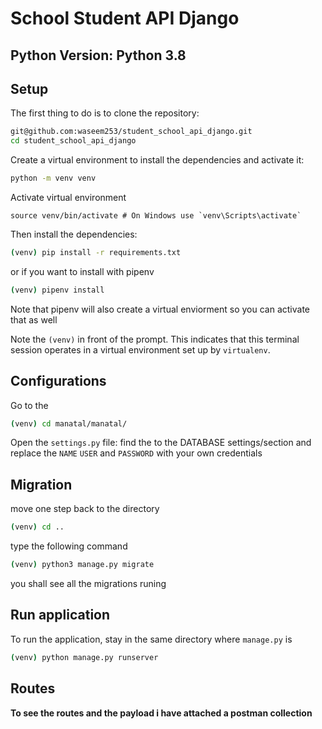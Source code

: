 # School Student API Django

## Python Version: Python 3.8

## Setup

The first thing to do is to clone the repository:

```sh
git@github.com:waseem253/student_school_api_django.git
cd student_school_api_django
```

Create a virtual environment to install the dependencies and activate it:

```sh
python -m venv venv
```
Activate virtual environment
```
source venv/bin/activate # On Windows use `venv\Scripts\activate`
```

Then install the dependencies:

```sh
(venv) pip install -r requirements.txt
```
or if you want to install with pipenv 
```sh
(venv) pipenv install
```
Note that pipenv will also create a virtual enviorment so you can activate that as well

Note the `(venv)` in front of the prompt. This indicates that this terminal
session operates in a virtual environment set up by `virtualenv`.

## Configurations
Go to the 
```sh
(venv) cd manatal/manatal/
```
Open the `settings.py` file:
find the to the DATABASE settings/section and replace the `NAME` `USER` and `PASSWORD` with your own credentials 
## Migration
move one step back to the directory
```sh
(venv) cd ..
```
type the following command
```sh
(venv) python3 manage.py migrate
```
you shall see all the migrations runing

## Run application

To run the application, stay in the same directory where `manage.py` is
```sh
(venv) python manage.py runserver
```
## Routes
**To see the routes and the payload i have attached a postman collection**

